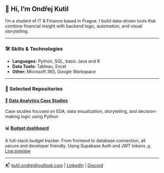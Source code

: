 ## 👋 Hi, I’m Ondřej Kutil

I’m a student of IT & Finance based in Prague. I build data-driven tools that combine financial insight with backend logic, automation, and visual storytelling.

---

### 🛠️ Skills & Technologies

- **Languages:** Python, SQL, basic Java and R
- **Data Tools:** Tableau, Excel  
- **Other:** Microsoft 365, Google Workspace

---

### 📂 Selected Repositories

#### 🔎 [Data Analytics Case Studies](https://github.com/OndrejKutil/data_analytics_case_studies)  
Case studies focused on EDA, data visualization, storytelling, and decision-making logic using Python

#### 📊 [Budget dashboard](https://github.com/OndrejKutil/budgeting_dashboard)
A full-stack budget tracker. From frontend to database connection, all secure and developer friendly. Using Supabase Auth and JWT tokens
[→ Live preview](https://budgeting-dashboard-frontend.onrender.com/)

---

📬 kutil.ondrej@outlook.com | [LinkedIn](https://linkedin.com/in/ondřej-kutil-342a97256) | [Discord](https://discordapp.com/users/551050009626542102)
